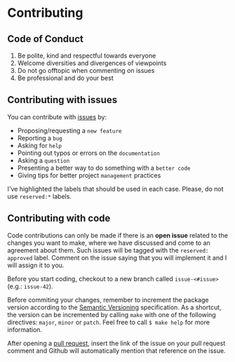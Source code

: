 # Contributing

## Code of Conduct

1. Be polite, kind and respectful towards everyone
2. Welcome diversities and divergences of viewpoints
3. Do not go offtopic when commenting on issues
4. Be professional and do your best

## Contributing with issues

You can contribute with [issues][issues] by:

- Proposing/requesting a `new feature`
- Reporting a `bug`
- Asking for `help`
- Pointing out typos or errors on the `documentation`
- Asking a `question`
- Presenting a better way to do something with a `better code`
- Giving tips for better project `management` practices

I've highlighted the labels that should be used in each case. Please, do not use
`reserved:*` labels.

## Contributing with code

Code contributions can only be made if there is an **open issue** related to the
changes you want to make, where we have discussed and come to an agreement about
them. Such issues will be tagged with the `reserved: approved` label. Comment on
the issue saying that you will implement it and I will assign it to you.

Before you start coding, checkout to a new branch called `issue-<#issue>` (e.g.:
`issue-42`).

Before commiting your changes, remember to increment the package version according
to the [Semantic Versioning][semver] specification. As a shortcut, the version can
be incremented by calling `make` with one of the following directives: `major`,
`minor` or `patch`. Feel free to call `$ make help` for more information.

After opening a [pull request][pulls], insert the link of the issue on your pull
request comment and Github will automatically mention that reference on the issue.

[issues]: https://github.com/arthurpaulino/miraiml/issues
[semver]: https://semver.org/
[pulls]: https://github.com/arthurpaulino/miraiml/pulls
